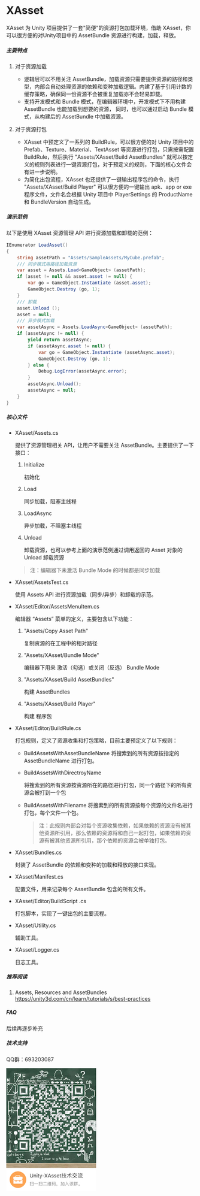 # XAsset 

XAsset 为 Unity 项目提供了一套"简便"的资源打包加载环境，借助 XAsset，你可以很方便的对Unity项目中的 AssetBundle 资源进行构建，加载，释放。

##### 主要特点

1. 对于资源加载

   * 逻辑层可以不用关注 AssetBundle，加载资源只需要提供资源的路径和类型，内部会自动处理资源的依赖和变种加载逻辑。内建了基于引用计数的缓存策略，确保同一份资源不会被重复加载亦不会轻易卸载。
   * 支持开发模式和 Bundle 模式，在编辑器环境中，开发模式下不用构建 AssetBundle 也能加载到想要的资源， 同时，也可以通过启动 Bundle 模式，从构建后的 AssetBundle 中加载资源。

2. 对于资源打包

   * XAsset 中预定义了一系列的 BuildRule，可以很方便的对 Unity 项目中的 Prefab、Texture、Material、TextAsset 等资源进行打包，只需按需配置 BuildRule，然后执行 "Assets/XAsset/Build AssetBundles" 就可以按定义的规则列表进行一键资源打包，对于预定义的规则，下面的核心文件会有进一步说明。
   * 为简化出包流程，XAsset 也还提供了一键输出程序包的命令，执行 "Assets/XAsset/Build Player" 可以很方便的一键输出 apk、app or exe 程序文件，文件名会根据 Unity 项目中 PlayerSettings 的 ProductName 和 BundleVersion 自动生成。



##### 演示范例 ##### 

以下是使用 XAsset 资源管理 API 进行资源加载和卸载的范例：

```c#
IEnumerator LoadAsset()
{
  	string assetPath = "Assets/SampleAssets/MyCube.prefab"; 
    /// 同步模式用路径加载资源
	var asset = Assets.Load<GameObject> (assetPath);
	if (asset != null && asset.asset != null) {
    	var go = GameObject.Instantiate (asset.asset);
		GameObject.Destroy (go, 1);
	}
	/// 卸载
	asset.Unload ();
	asset = null; 
    /// 异步模式加载
    var assetAsync = Assets.LoadAsync<GameObject> (assetPath);
	if (assetAsync != null) {
        yield return assetAsync;
      	if (assetAsync.asset != null) {
        	var go = GameObject.Instantiate (assetAsync.asset);
            GameObject.Destroy (go, 1);
        } else {
            Debug.LogError(assetAsync.error);
        } 
    	assetAsync.Unload();
      	assetAsync = null;
	}
} 
```

##### 核心文件 #####
- XAsset/Assets.cs 

  提供了资源管理相关 API，让用户不需要关注 AssetBundle。主要提供了一下接口：

  1. Initialize 

     初始化

  2. Load 

     同步加载，阻塞主线程

  3. LoadAsync 

     异步加载，不阻塞主线程

  4. Unload 

     卸载资源，也可以参考上面的演示范例通过调用返回的 Asset 对象的 Unload 卸载资源

  > 注：编辑器下未激活 Bundle Mode 的时候都是同步加载


- XAsset/AssetsTest.cs

  使用 Assets API 进行资源加载（同步/异步）和卸载的示范。


- XAsset/Editor/AssetsMenuItem.cs

   编辑器 “Assets” 菜单的定义，主要包含以下功能：

  1. "Assets/Copy Asset Path" 

     复制资源的在工程中的相对路径

  2. "Assets/XAsset/Bundle Mode" 

     编辑器下用来 激活（勾选）或关闭（反选） Bundle Mode

  3. "Assets/XAsset/Build AssetBundles"

     构建 AssetBundles

  4. "Assets/XAsset/Build Player"

     构建 程序包

- XAsset/Editor/BuildRule.cs

   打包规则，定义了资源收集和打包策略，目前主要预定义了以下规则：

  - BuildAssetsWithAssetBundleName 
    将搜索到的所有资源按指定的 AssetBundleName 进行打包。

  - BuildAssetsWithDirectroyName 

    将搜索到的所有资源按资源所在的路径进行打包，同一个路径下的所有资源会被打到一个包

  - BuildAssetsWithFilename
    将搜索到的所有资源按每个资源的文件名进行打包，每个文件一个包。

    > 注：此规则内部会对每个资源收集依赖，如果依赖的资源没有被其他资源所引用，那么依赖的资源将和自己一起打包，如果依赖的资源有被其他资源所引用，那个依赖的资源会被单独打包。

- XAsset/Bundles.cs 

  封装了 AssetBundle 的依赖和变种的加载和释放的接口实现。

- XAsset/Manifest.cs

  配置文件，用来记录每个 AssetBundle 包含的所有文件。

- XAsset/Editor/BuildScript .cs

  打包脚本，实现了一键出包的主要流程。

- XAsset/Utility.cs 

  辅助工具。

- XAsset/Logger.cs 

  日志工具。

##### 推荐阅读 #####
1. Assets, Resources and AssetBundles https://unity3d.com/cn/learn/tutorials/s/best-practices 

##### FAQ

后续再逐步补充

##### 技术支持 #####

QQ群：693203087

![qrcode](./qrcode.jpeg)